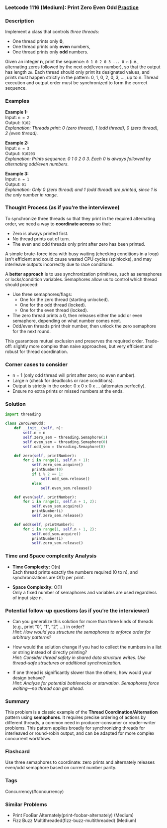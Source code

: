 ### Leetcode 1116 (Medium): Print Zero Even Odd [Practice](https://leetcode.com/problems/print-zero-even-odd)

### Description  
Implement a class that controls *three threads*:  
- One thread prints only **0**,
- One thread prints only **even** numbers,
- One thread prints only **odd** numbers.

Given an integer **n**, print the sequence: `0 1 0 2 0 3 ... 0 n` (i.e., alternating zeros followed by the next odd/even number), so that the output has length `2n`. Each thread should only print its designated values, and prints must happen strictly in the pattern: 0, 1, 0, 2, 0, 3, ..., up to n. Thread execution and output order must be synchronized to form the correct sequence.  

### Examples  

**Example 1:**  
Input: `n = 2`  
Output: `0102`  
*Explanation: Threads print: 0 (zero thread), 1 (odd thread), 0 (zero thread), 2 (even thread).*

**Example 2:**  
Input: `n = 3`  
Output: `010203`  
*Explanation: Prints sequence: 0 1 0 2 0 3. Each 0 is always followed by alternating odd/even numbers.*

**Example 3:**  
Input: `n = 1`  
Output: `01`  
*Explanation: Only 0 (zero thread) and 1 (odd thread) are printed, since 1 is the only number in range.*

### Thought Process (as if you’re the interviewee)  
To synchronize three threads so that they print in the required alternating order, we need a way to **coordinate access** so that:
- Zero is always printed first.
- No thread prints out of turn.
- The even and odd threads only print after zero has been printed.

A simple brute-force idea with busy waiting (checking conditions in a loop) isn't efficient and could cause wasted CPU cycles (spinlocks), and may interleave outputs incorrectly due to race conditions.

A **better approach** is to use synchronization primitives, such as semaphores or locks/condition variables. Semaphores allow us to control which thread should proceed:
- Use three semaphores/flags:
    - One for the zero thread (starting unlocked).
    - One for the odd thread (locked).
    - One for the even thread (locked).
- The zero thread prints a 0, then releases either the odd or even semaphore, depending on what number comes next.
- Odd/even threads print their number, then unlock the zero semaphore for the next round.

This guarantees mutual exclusion and preserves the required order. Trade-off: slightly more complex than naive approaches, but very efficient and robust for thread coordination.

### Corner cases to consider  
- n = 1 (only odd thread will print after zero; no even number).
- Large n (check for deadlocks or race conditions).
- Output is strictly in the order: 0 x 0 x 0 x ... (alternates perfectly).
- Ensure no extra prints or missed numbers at the ends.

### Solution

```python
import threading

class ZeroEvenOdd:
    def __init__(self, n):
        self.n = n
        self.zero_sem = threading.Semaphore(1)
        self.even_sem = threading.Semaphore(0)
        self.odd_sem = threading.Semaphore(0)

    def zero(self, printNumber):
        for i in range(1, self.n + 1):
            self.zero_sem.acquire()
            printNumber(0)
            if i % 2 == 1:
                self.odd_sem.release()
            else:
                self.even_sem.release()

    def even(self, printNumber):
        for i in range(2, self.n + 1, 2):
            self.even_sem.acquire()
            printNumber(i)
            self.zero_sem.release()

    def odd(self, printNumber):
        for i in range(1, self.n + 1, 2):
            self.odd_sem.acquire()
            printNumber(i)
            self.zero_sem.release()
```

### Time and Space complexity Analysis  

- **Time Complexity:** O(n)  
  Each thread prints exactly the numbers required (0 to n), and synchronizations are O(1) per print.

- **Space Complexity:** O(1)  
  Only a fixed number of semaphores and variables are used regardless of input size n.

### Potential follow-up questions (as if you’re the interviewer)  

- Can you generalize this solution for more than three kinds of threads (e.g., print “0”, “1”, “2”, ...) in order?  
  *Hint: How would you structure the semaphores to enforce order for arbitrary patterns?*

- How would the solution change if you had to collect the numbers in a list or string instead of directly printing?  
  *Hint: Consider thread safety in shared data structure writes. Use thread-safe structures or additional synchronization.*

- If one thread is significantly slower than the others, how would your design behave?  
  *Hint: Analyze for potential bottlenecks or starvation. Semaphores force waiting—no thread can get ahead.*

### Summary
This problem is a classic example of the **Thread Coordination/Alternation** pattern using **semaphores**. It requires precise ordering of actions by different threads, a common need in producer-consumer or reader-writer problems. This pattern applies broadly for synchronizing threads for interleaved or round-robin output, and can be adapted for more complex concurrent workflows.


### Flashcard
Use three semaphores to coordinate: zero prints and alternately releases even/odd semaphore based on current number parity.

### Tags
Concurrency(#concurrency)

### Similar Problems
- Print FooBar Alternately(print-foobar-alternately) (Medium)
- Fizz Buzz Multithreaded(fizz-buzz-multithreaded) (Medium)